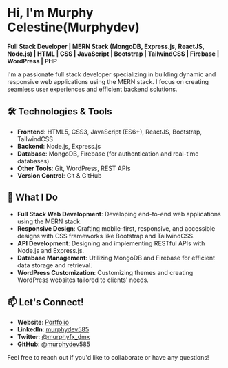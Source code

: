 # Hi, I'm Murphy Celestine(Murphydev) 

**Full Stack Developer | MERN Stack (MongoDB, Express.js, ReactJS, Node.js) | HTML | CSS | JavaScript | Bootstrap | TailwindCSS | Firebase | WordPress | PHP**

I'm a passionate full stack developer specializing in building dynamic and responsive web applications using the MERN stack. I focus on creating seamless user experiences and efficient backend solutions.

## 🛠️ Technologies & Tools

- **Frontend**: HTML5, CSS3, JavaScript (ES6+), ReactJS, Bootstrap, TailwindCSS
- **Backend**: Node.js, Express.js
- **Database**: MongoDB, Firebase (for authentication and real-time databases)
- **Other Tools**: Git, WordPress, REST APIs
- **Version Control**: Git & GitHub

## 🔧 What I Do

- **Full Stack Web Development**: Developing end-to-end web applications using the MERN stack.
- **Responsive Design**: Crafting mobile-first, responsive, and accessible designs with CSS frameworks like Bootstrap and TailwindCSS.
- **API Development**: Designing and implementing RESTful APIs with Node.js and Express.js.
- **Database Management**: Utilizing MongoDB and Firebase for efficient data storage and retrieval.
- **WordPress Customization**: Customizing themes and creating WordPress websites tailored to clients' needs.


## 📫 Let's Connect!

- **Website**: [Portfolio](https://abuaslam.vercel.app)
- **LinkedIn**: [murphydev585](https://linkedin.com/in/murphydev585)
- **Twitter**: [@murphyfx_dmx](https://twitter.com/murphyfx_dmx)
- **GitHub**: [@murphydev585](https://github.com/murphydev585)

Feel free to reach out if you'd like to collaborate or have any questions! 
